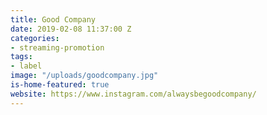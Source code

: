 ```yaml
---
title: Good Company
date: 2019-02-08 11:37:00 Z
categories:
- streaming-promotion
tags:
- label
image: "/uploads/goodcompany.jpg"
is-home-featured: true
website: https://www.instagram.com/alwaysbegoodcompany/
---
```


